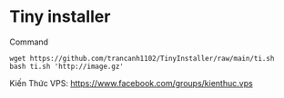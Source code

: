 # Tiny installer

Command

```console
wget https://github.com/trancanh1102/TinyInstaller/raw/main/ti.sh
bash ti.sh 'http://image.gz'
```

Kiến Thức VPS: https://www.facebook.com/groups/kienthuc.vps
